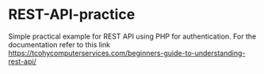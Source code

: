 # REST-API-practice
Simple practical example for REST API using PHP for authentication. 
For the documentation refer to this link https://tcohycomputerservices.com/beginners-guide-to-understanding-rest-api/
